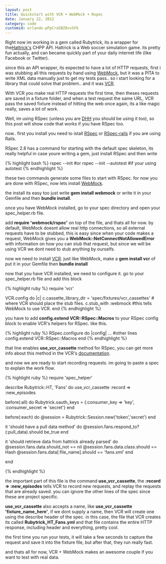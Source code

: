 ```yaml
---
layout: post
title: Quickstart with VCR + WebMock + Rspec
date: January 22, 2012
category: code
customid: orlando-pPpCra5BZ8xvSF6
---
```


Right now im working in a gem called Rubytrick, its a wrapper for the[Hattrick's](http://www.hattrick.org) CHPP API. Hattrick is a Web soccer simulation game. its pretty fun actually, and can became quickly part of your daily internet life (like Facebook or Twitter).

since this an API wrapper, its expected to have a lot of HTTP requests, first i was stubbing all this requests by hand using [WebMock](https://github.com/bblimke/webmock), but it was a PITA to write XML data manually just to get my tests pass.. so i start looking for a library that could solve that problem.. and it was [VCR](https://github.com/myronmarston/vcr).

With VCR you make real HTTP requests the first time, then theses requests are saved in a fixture folder, and when a test request the same URL, VCR pass the saved fixture instead of hitting the web once again, its a like magic really, saves a lot of work.

Well, im using RSpec (unless you are [DHH](http://www.rubyinside.com/dhh-offended-by-rspec-debate-4610.html) you should be using it too), so this post will show code that works if you have RSpec too.

now.. first you install you need to istall [RSpec](https://github.com/rspec/rspec) or [RSpec-rails](https://github.com/rspec/rspec-rails) if you are using Rails.

RSpec 2.8 has a command for starting with the default spec skeleton, its really helpful in case youre writing a gem, just install RSpec and then write

{% highlight bash %} 
rspec --init
#or
rspec --init --autotest #if your using autotest
{% endhighlight %}

these two commands generate some files to start with RSpec. for now you are done with RSpec, now lets install [WebMock](https://github.com/bblimke/webmock).

the install its easy too just write **gem install webmock** or write it in your Gemfile and then **bundle install**. 

once you have WebMock installed, go to your spec directory and open your spec\_helper.rb file.

add **require 'webmock/rspec'** on top of the file, and thats all for now. by default, WebMock doesnt allow real http connections, so all external requests have to be stubbed, this is easy since when your code makes a request, WebMock gives you a **WebMock::NetConnectNotAllowedError** with information on how you can stub that request, but since we will be using VCR we dont need to stub anything by ourselfs.

now we need to install [VCR](https://github.com/myronmarston/vcr). just like WebMock, make a **gem install vcr** of put it in your Gemfile then **bundle install**

now that you have VCR installed, we need to configure it. go to your spec\_helper.rb file and add this block

{% highlight ruby %}
require 'vcr'

VCR.config do |c|
  c.cassette_library_dir = 'spec/fixtures/vcr_cassettes' # where VCR should place the stub files.
  c.stub_with :webmock #this tells WebMock to use VCR.
end
{% endhighlight %}

you have to add **config.extend VCR::RSpec::Macros** to your RSpec config block to enable VCR's helpers for RSpec. like this.

{% highlight ruby %}
RSpec.configure do |config|
  ... #other lines
  config.extend VCR::RSpec::Macros
end
{% endhighlight %}

that line enables **use_vcr_cassette** method for RSpec, you can get more info about this method in the VCR's [documentation](https://www.relishapp.com/myronmarston/vcr/v/1-3-2/docs/test-frameworks/usage-with-rspec).

and now we are ready to start recording requests. im going to paste a spec to explain the work flow.

{% highlight ruby %}
require 'spec_helper'

describe Rubytrick::HT, 'Fans' do
  use_vcr_cassette :record => :new_episodes

  before(:all) do
    Rubytrick.oauth_keys = {:consumer_key => 'key', :consumer_secret => 'secret'}
  end 
  
  before(:each) do
    @session = Rubytrick::Session.new('token','secret')
  end

  it 'should have a pull data method' do
    @session.fans.respond_to?(:pull_data).should be_true
  end

  it 'should retrieve data from hattrick already parsed' do
    @session.fans.data.should_not == nil
    @session.fans.data.class.should == Hash
    @session.fans.data[:file_name].should == 'fans.xml'
  end

end

{% endhighlight %}

the important part of this file is the command **use_vcr_cassette**, the **:record => :new_episodes** tells VCR to record new requests, and replay the requests that are already saved. you can ignore the other lines of the spec since these are project specific.

**use_vcr_cassette** also accepts a name, like **use_vcr_cassette 'fixture_name_here'**, if we dont supply a name, then VCR will create one using the describe header of the spec. in this case, the file that VCR creates its called **Rubytrick_HT_Fans.yml** and that file contains the entire HTTP response, including header and everything, pretty cool.

the first time you run your tests, it will take a few seconds to capture the request and save it into the fixture file, but after that, they run really fast.

and thats all for now, VCR + WebMock makes an awesome couple if you want to test with real data. 

